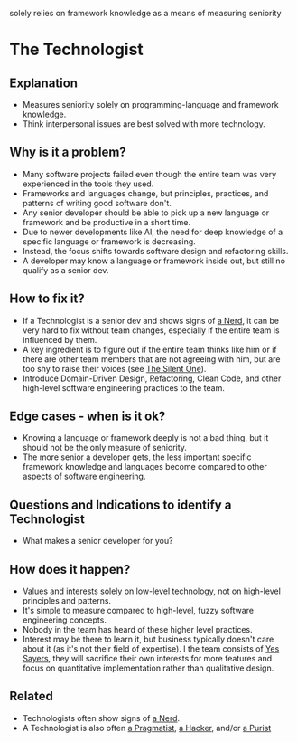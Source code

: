 solely relies on framework knowledge as a means of measuring seniority
# The Technologist
## Explanation
* Measures seniority solely on programming-language and framework knowledge.
* Think interpersonal issues are best solved with more technology.

## Why is it a problem?
* Many software projects failed even though the entire team was very experienced in the tools they used.
* Frameworks and languages change, but principles, practices, and patterns of writing good software don't.
* Any senior developer should be able to pick up a new language or framework and be productive in a short time.
* Due to newer developments like AI, the need for deep knowledge of a specific language or framework is decreasing.
* Instead, the focus shifts towards software design and refactoring skills.
* A developer may know a language or framework inside out, but still no qualify as a senior dev. 

## How to fix it?
* If a Technologist is a senior dev and shows signs of [a Nerd](The-Nerd.md), it can be very hard to fix without team changes, especially if the entire team is influenced by them.
* A key ingredient is to figure out if the entire team thinks like him or if there are other team members that are not agreeing with him, but are too shy to raise their voices (see [The Silent One](The-Silent-One.md)).
* Introduce Domain-Driven Design, Refactoring, Clean Code, and other high-level software engineering practices to the team.

## Edge cases - when is it ok?
* Knowing a language or framework deeply is not a bad thing, but it should not be the only measure of seniority.
* The more senior a developer gets, the less important specific framework knowledge and languages become compared to other aspects of software engineering.

## Questions and Indications to identify a Technologist
* What makes a senior developer for you?

## How does it happen?
* Values and interests solely on low-level technology, not on high-level principles and patterns.
* It's simple to measure compared to high-level, fuzzy software engineering concepts.
* Nobody in the team has heard of these higher level practices.
* Interest may be there to learn it, but business typically doesn't care about it (as it's not their field of expertise). I the team consists of [Yes Sayers](The-Yes-Sayers.md), they will sacrifice their own interests for more features and focus on quantitative implementation rather than qualitative design.

## Related
* Technologists often show signs of [a Nerd](The-Nerd.md).
* A Technologist is also often [a Pragmatist](The-Pragmatist.md), [a Hacker](The-Hacker.md), and/or [a Purist](The-Purist.md)